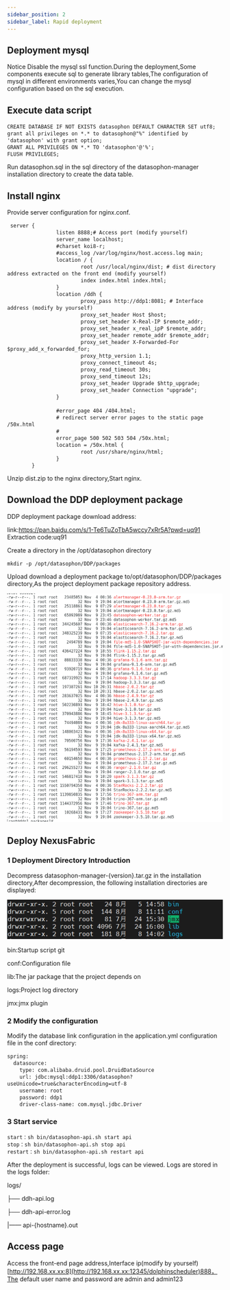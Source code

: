 ```yaml
---
sidebar_position: 2
sidebar_label: Rapid deployment
---
```

## Deployment mysql

Notice Disable the mysql ssl function.During the deployment,Some components execute sql to generate library tables,The configuration of mysql in different environments varies,You can change the mysql configuration based on the sql execution.

## Execute data script

```
CREATE DATABASE IF NOT EXISTS datasophon DEFAULT CHARACTER SET utf8;
grant all privileges on *.* to datasophon@"%" identified by 'datasophon' with grant option;
GRANT ALL PRIVILEGES ON *.* TO 'datasophon'@'%';
FLUSH PRIVILEGES;
```


Run datasophon.sql in the sql directory of the datasophon-manager installation directory to create the data table.

## Install nginx

Provide server configuration for nginx.conf.

```
 server {
                listen 8888;# Access port (modify yourself)
                server_name localhost;
                #charset koi8-r;
                #access_log /var/log/nginx/host.access.log main;
                location / {
                        root /usr/local/nginx/dist; # dist directory address extracted on the front end (modify yourself)
                        index index.html index.html;
                }
                location /ddh {
                        proxy_pass http://ddp1:8081; # Interface address (modify by yourself)
                        proxy_set_header Host $host;
                        proxy_set_header X-Real-IP $remote_addr;
                        proxy_set_header x_real_ipP $remote_addr;
                        proxy_set_header remote_addr $remote_addr;
                        proxy_set_header X-Forwarded-For $proxy_add_x_forwarded_for;
                        proxy_http_version 1.1;
                        proxy_connect_timeout 4s;
                        proxy_read_timeout 30s;
                        proxy_send_timeout 12s;
                        proxy_set_header Upgrade $http_upgrade;
                        proxy_set_header Connection "upgrade";
                }

                #error_page 404 /404.html;
                # redirect server error pages to the static page /50x.html
                #
                error_page 500 502 503 504 /50x.html;
                location = /50x.html {
                        root /usr/share/nginx/html;
                }
        }
```

Unzip dist.zip to the nginx directory,Start nginx.

## Download the DDP deployment package

DDP deployment package download address:

link:https://pan.baidu.com/s/1-Te6TuZoTbA5wccy7xRr5A?pwd=uq91 
Extraction code:uq91

Create a directory in the /opt/datasophon directory

```
mkdir -p /opt/datasophon/DDP/packages
```

Upload download a deployment package to/opt/datasophon/DDP/packages directory,As the project deployment package repository address.

![image-20221111162257092](./imgs/image-20221111162257092.png)

## Deploy NexusFabric

### 1 Deployment Directory Introduction

Decompress datasophon-manager-{version}.tar.gz in the installation directory,After decompression, the following installation directories are displayed:

![img](./imgs/wps1.jpg) 

bin:Startup script git

conf:Configuration file

lib:The jar package that the project depends on

logs:Project log directory

jmx:jmx plugin

### 2 Modify the configuration

Modify the database link configuration in the application.yml configuration file in the conf directory:

```
spring:
  datasource:
    type: com.alibaba.druid.pool.DruidDataSource
    url: jdbc:mysql:ddp1:3306/datasophon?useUnicode=true&characterEncoding=utf-8
    username: root
    password: ddp1
    driver-class-name: com.mysql.jdbc.Driver
```

### 3 Start service

```
start：sh bin/datasophon-api.sh start api
stop：sh bin/datasophon-api.sh stop api
restart：sh bin/datasophon-api.sh restart api
```

After the deployment is successful, logs can be viewed. Logs are stored in the logs folder:

 logs/

  ├── ddh-api.log

  ├── ddh-api-error.log

  |—— api-{hostname}.out

## Access page

Access the front-end page address,Interface ip(modify by yourself) [http://192.168.xx.xx:8](http://192.168.xx.xx:12345/dolphinscheduler)888，The default user name and password are admin and admin123

